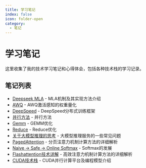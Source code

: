 ```yaml
---
title: 学习笔记
index: false
icon: folder-open
category:
  - 笔记
---
```


# 学习笔记

这里收集了我的技术学习笔记和心得体会，包括各种技术栈的学习记录。

## 笔记列表

- [Deepseek MLA](https://summer536.github.io/Notes/zh/posts/Deepseek_MLA.html) - MLA机制及其实现方法介绍
- [AWQ](https://summer536.github.io/Notes/zh/posts/AWQ.html) - AWQ激活感知的权重量化
- [DeepSpeed](https://summer536.github.io/Notes/zh/posts/DeepSpeed.html) - DeepSpeed分布式训练框架
- [并行方法](https://summer536.github.io/Notes/zh/posts/parallel.html) - 并行方法
- [Gemm](https://summer536.github.io/Notes/zh/posts/gemm.html) - GEMM优化
- [Reduce](https://summer536.github.io/Notes/zh/posts/Reduce.html) - Reduce优化
- [关于大模型推理的思考](https://summer536.github.io/Notes/zh/posts/Inference.html) - 大模型推理服务的一些常见问题
- [PagedAttention](https://summer536.github.io/Notes/zh/posts/pagedattention.html) - 分页注意力机制计算方法的详细解析
- [Naive -> Safe -> Online Softmax](https://summer536.github.io/Notes/zh/posts/softmax.html) - Softmax的发展
- [Flashattention技术详解](https://summer536.github.io/Notes/zh/posts/flashattention.html) - 高效注意力机制计算方法的详细解析
- [CUDA技术栈](https://summer536.github.io/Notes/zh/posts/cuda-tech-stack.html) - CUDA并行计算平台及编程模型介绍 
